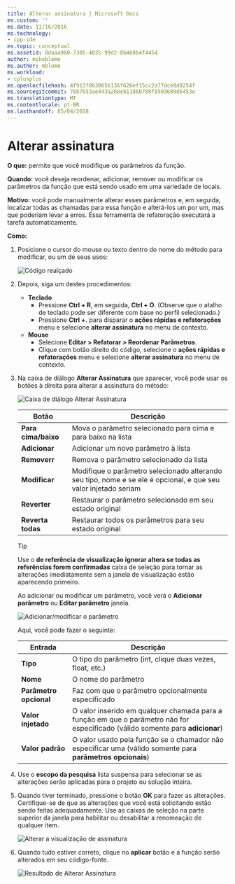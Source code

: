```yaml
---
title: Alterar assinatura | Microsoft Docs
ms.custom: ''
ms.date: 11/16/2016
ms.technology:
- cpp-ide
ms.topic: conceptual
ms.assetid: 8daaa060-7305-4035-99d2-8b460b4f4454
author: mikeblome
ms.author: mblome
ms.workload:
- cplusplus
ms.openlocfilehash: 4f913f0b3065b136f626ef15cc2a77dce8d0254f
ms.sourcegitcommit: 76b7653ae443a2b8eb1186b789f8503609d6453e
ms.translationtype: MT
ms.contentlocale: pt-BR
ms.lasthandoff: 05/04/2018
---
```

# <a name="change-signature"></a>Alterar assinatura
**O que:** permite que você modifique os parâmetros da função.

**Quando:** você deseja reordenar, adicionar, remover ou modificar os parâmetros da função que está sendo usado em uma variedade de locais.  

**Motivo:** você pode manualmente alterar esses parâmetros e, em seguida, localizar todas as chamadas para essa função e alterá-los um por um, mas que poderiam levar a erros.  Essa ferramenta de refatoração executará a tarefa automaticamente.

**Como:**

1. Posicione o cursor do mouse ou texto dentro do nome do método para modificar, ou um de seus usos:

   ![Código realçado](images/changesignature_highlight.png)

1. Depois, siga um destes procedimentos:
   * **Teclado**
     * Pressione **Ctrl + R**, em seguida, **Ctrl + O**.  (Observe que o atalho de teclado pode ser diferente com base no perfil selecionado.)
     * Pressione **Ctrl +.** para disparar o **ações rápidas e refatorações** menu e selecione **alterar assinatura** no menu de contexto.
   * **Mouse**
     * Selecione **Editar > Refatorar > Reordenar Parâmetros**.
     * Clique com botão direito do código, selecione o **ações rápidas e refatorações** menu e selecione **alterar assinatura** no menu de contexto.

1. Na caixa de diálogo **Alterar Assinatura** que aparecer, você pode usar os botões à direita para alterar a assinatura do método:

   ![Caixa de diálogo Alterar Assinatura](images/changesignature_dialog.png)

   | Botão | Descrição
   | ------ | ---
   | **Para cima/baixo**    | Mova o parâmetro selecionado para cima e para baixo na lista
   | **Adicionar**        | Adicionar um novo parâmetro à lista
   | **Removerr**     | Remova o parâmetro selecionado da lista
   | **Modificar**     | Modifique o parâmetro selecionado alterando seu tipo, nome e se ele é opcional, e que seu valor injetado seriam
   | **Reverter**     | Restaurar o parâmetro selecionado em seu estado original
   | **Reverta todas** | Restaurar todos os parâmetros para seu estado original

   > [!TIP]
   > Use o **de referência de visualização ignorar altera se todas as referências forem confirmadas** caixa de seleção para tornar as alterações imediatamente sem a janela de visualização estão aparecendo primeiro.

   Ao adicionar ou modificar um parâmetro, você verá o **Adicionar parâmetro** ou **Editar parâmetro** janela.

   ![Adicionar/modificar o parâmetro](images/changesignature_addmodify.png)

   Aqui, você pode fazer o seguinte:

   | Entrada | Descrição
   | ----- | ---
   | **Tipo**               | O tipo do parâmetro (int, clique duas vezes, float, etc.)
   | **Nome**               | O nome do parâmetro
   | **Parâmetro opcional** | Faz com que o parâmetro opcionalmente especificado
   | **Valor injetado**     | O valor inserido em qualquer chamada para a função em que o parâmetro não for especificado (válido somente para **adicionar**)
   | **Valor padrão**      | O valor usado pela função se o chamador não especificar uma (válido somente para **parâmetros opcionais**)

1. Use o **escopo da pesquisa** lista suspensa para selecionar se as alterações serão aplicadas para o projeto ou solução inteira.

1. Quando tiver terminado, pressione o botão **OK** para fazer as alterações.  Certifique-se de que as alterações que você está solicitando estão sendo feitas adequadamente.  Use as caixas de seleção na parte superior da janela para habilitar ou desabilitar a renomeação de qualquer item.

   ![Alterar a visualização de assinatura](images/changesignature_preview.png)

1. Quando tudo estiver correto, clique no **aplicar** botão e a função serão alterados em seu código-fonte.

   ![Resultado de Alterar Assinatura](images/changesignature_result.png)
